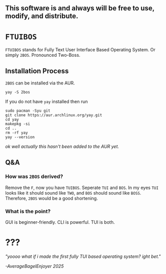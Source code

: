 ## This software is and always will be free to use, modify, and distribute.

# `FTUIBOS`

`FTUIBOS` stands for Fully Text User Interface Based Operating System. Or simply `2BOS`. Pronounced Two-Boss.


## Installation Process
`2BOS` can be installed via the AUR.

`yay -S 2bos`

If you do not have `yay` installed then run
```
sudo pacman -Syu git
git clone https://aur.archlinux.org/yay.git
cd yay
makepkg -si
cd ..
rm -rf yay
yay --version
```

*ok well actually this hasn't been added to the AUR yet.*

## Q&A

### How was `2BOS` derived?
Remove the `F`, now you have `TUIBOS`. Seperate `TUI` and `BOS`. In my eyes `TUI` looks like it should sound like `TWO`, and `BOS` should sound like `BOSS`. Therefore, `2BOS` would be a good shortening.

### What is the point?
GUI is beginner-friendly. CLI is powerful.
TUI is both.

# ???
*"yoooo what if i made the first fully TUI based operating system? ight bet."*

*-AverageBagelEnjoyer 2025*
